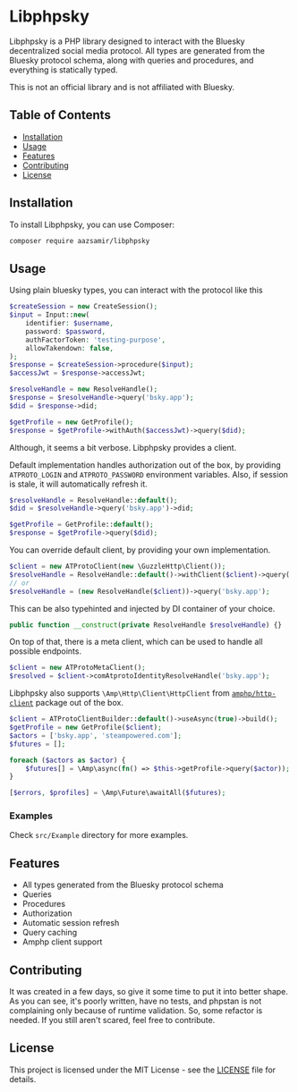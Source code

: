 # Libphpsky

Libphpsky is a PHP library designed to interact with the Bluesky decentralized social media protocol.
All types are generated from the Bluesky protocol schema, along with queries and procedures, and everything is statically typed.

This is not an official library and is not affiliated with Bluesky.

## Table of Contents

-   [Installation](#installation)
-   [Usage](#usage)
-   [Features](#features)
-   [Contributing](#contributing)
-   [License](#license)

## Installation

To install Libphpsky, you can use Composer:

```sh
composer require aazsamir/libphpsky
```

## Usage

Using plain bluesky types, you can interact with the protocol like this

```php
$createSession = new CreateSession();
$input = Input::new(
    identifier: $username,
    password: $password,
    authFactorToken: 'testing-purpose',
    allowTakendown: false,
);
$response = $createSession->procedure($input);
$accessJwt = $response->accessJwt;

$resolveHandle = new ResolveHandle();
$response = $resolveHandle->query('bsky.app');
$did = $response->did;

$getProfile = new GetProfile();
$response = $getProfile->withAuth($accessJwt)->query($did);
```

Although, it seems a bit verbose. Libphpsky provides a client.

Default implementation handles authorization out of the box, by providing `ATPROTO_LOGIN` and `ATPROTO_PASSWORD` environment variables.
Also, if session is stale, it will automatically refresh it.

```php
$resolveHandle = ResolveHandle::default();
$did = $resolveHandle->query('bsky.app')->did;

$getProfile = GetProfile::default();
$response = $getProfile->query($did);
```

You can override default client, by providing your own implementation.

```php
$client = new ATProtoClient(new \GuzzleHttp\Client());
$resolveHandle = ResolveHandle::default()->withClient($client)->query('bsky.app');
// or
$resolveHandle = (new ResolveHandle($client))->query('bsky.app');
```

This can be also typehinted and injected by DI container of your choice.

```php
public function __construct(private ResolveHandle $resolveHandle) {}
```

On top of that, there is a meta client, which can be used to handle all possible endpoints.

```php
$client = new ATProtoMetaClient();
$resolved = $client->comAtprotoIdentityResolveHandle('bsky.app');
```

Libphpsky also supports `\Amp\Http\Client\HttpClient` from [`amphp/http-client`](https://github.com/amphp/http-client) package out of the box.

```php
$client = ATProtoClientBuilder::default()->useAsync(true)->build();
$getProfile = new GetProfile($client);
$actors = ['bsky.app', 'steampowered.com'];
$futures = [];

foreach ($actors as $actor) {
    $futures[] = \Amp\async(fn() => $this->getProfile->query($actor));
}

[$errors, $profiles] = \Amp\Future\awaitAll($futures);
```

### Examples

Check `src/Example` directory for more examples.

## Features

-   All types generated from the Bluesky protocol schema
-   Queries
-   Procedures
-   Authorization
-   Automatic session refresh
-   Query caching
-   Amphp client support

## Contributing

It was created in a few days, so give it some time to put it into better shape.
As you can see, it's poorly written, have no tests, and phpstan is not complaining only because of runtime validation. So, some refactor is needed. If you still aren't scared, feel free to contribute.

## License

This project is licensed under the MIT License - see the [LICENSE](LICENSE) file for details.
